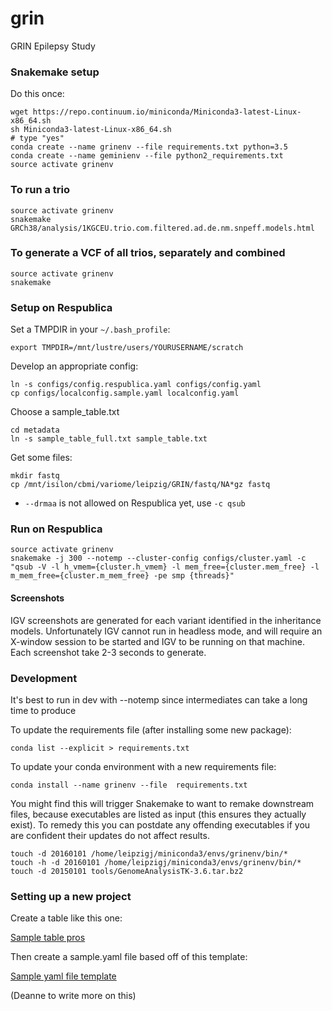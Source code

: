 # grin
GRIN Epilepsy Study

### Snakemake setup
Do this once:
```
wget https://repo.continuum.io/miniconda/Miniconda3-latest-Linux-x86_64.sh
sh Miniconda3-latest-Linux-x86_64.sh
# type "yes"
conda create --name grinenv --file requirements.txt python=3.5
conda create --name geminienv --file python2_requirements.txt
source activate grinenv
```

### To run a trio
```
source activate grinenv
snakemake GRCh38/analysis/1KGCEU.trio.com.filtered.ad.de.nm.snpeff.models.html
```

### To generate a VCF of all trios, separately and combined
```
source activate grinenv
snakemake
```

### Setup on Respublica
Set a TMPDIR in your `~/.bash_profile`:
```
export TMPDIR=/mnt/lustre/users/YOURUSERNAME/scratch
```

Develop an appropriate config:
```
ln -s configs/config.respublica.yaml configs/config.yaml
cp configs/localconfig.sample.yaml localconfig.yaml
```

Choose a sample_table.txt
```
cd metadata
ln -s sample_table_full.txt sample_table.txt
```

Get some files:
```
mkdir fastq
cp /mnt/isilon/cbmi/variome/leipzig/GRIN/fastq/NA*gz fastq
```

- `--drmaa` is not allowed on Respublica yet, use `-c qsub`

### Run on Respublica
```
source activate grinenv
snakemake -j 300 --notemp --cluster-config configs/cluster.yaml -c "qsub -V -l h_vmem={cluster.h_vmem} -l mem_free={cluster.mem_free} -l m_mem_free={cluster.m_mem_free} -pe smp {threads}"
```

#### Screenshots
IGV screenshots are generated for each variant identified in the inheritance models. Unfortunately IGV cannot run in headless mode, and will require an X-window session to be started and IGV to be running on that machine. Each screenshot take 2-3 seconds to generate.

### Development
It's best to run in dev with --notemp since intermediates can take a long time to produce

To update the requirements file (after installing some new package):
```
conda list --explicit > requirements.txt
```

To update your conda environment with a new requirements file:
```
conda install --name grinenv --file  requirements.txt
```
You might find this will trigger Snakemake to want to remake downstream files, because executables are listed as input (this ensures they actually exist). To remedy this you can postdate any offending executables if you are confident their updates do not affect results.
```
touch -d 20160101 /home/leipzigj/miniconda3/envs/grinenv/bin/*
touch -h -d 20160101 /home/leipzigj/miniconda3/envs/grinenv/bin/*
touch -d 20150101 tools/GenomeAnalysisTK-3.6.tar.bz2 
```

### Setting up a new project

Create a table like this one:

[Sample table pros](https://github.research.chop.edu/BiG/grin/blob/master/metadata/sample_table_pros.txt)

Then create a sample.yaml file based off of this template:

[Sample yaml file template](https://github.research.chop.edu/BiG/grin/blob/master/configs/localconfig.sample.yaml)

(Deanne to write more on this)


